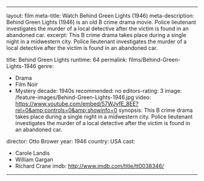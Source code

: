 ---

layout: film
meta-title: Watch Behind Green Lights (1946)
meta-description:  Behind Green Lights (1946) is an old B crime drama movie. Police lieutenant investigates the murder of a local detective after the victim is found in an abandoned car.
excerpt: This B crime drama takes place during a single night in a midwestern city. Police lieutenant investigates the murder of a local detective after the victim is found in an abandoned car.

title: Behind Green Lights
runtime: 64
permalink: films/Behind-Green-Lights-1946
genre:
- Drama
- Film Noir
- Mystery
decade: 1940s
recommended: no
editors-rating: 3
image: /feature-images/Behind-Green-Lights-1946.jpg
video: https://www.youtube.com/embed/57WJyfE_8EE?rel=0&amp;controls=0&amp;showinfo=0
synopsis: This B crime drama takes place during a single night in a midwestern city. Police lieutenant investigates the murder of a local detective after the victim is found in an abandoned car.

director: Otto Brower
year: 1946
country: USA
cast:
- Carole Landis
- William Gargan
- Richard Crane
imdb: http://www.imdb.com/title/tt0038346/

---